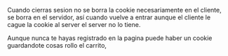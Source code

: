 Cuando cierras sesion no se borra la cookie necesariamente en el cliente, se borra en el servidor, así cuando vuelve a entrar aunque el cliente le cague la cookie al server el server no lo tiene.

Aunque nunca te hayas registrado en la pagina puede haber un cookie guardandote cosas rollo el carrito, 